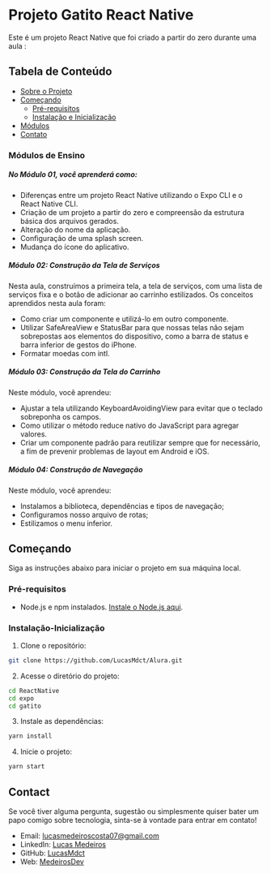 # Projeto Gatito React Native

Este é um projeto React Native que foi criado a partir do zero durante uma aula :

## Tabela de Conteúdo
- [Sobre o Projeto](#sobre-o-projeto)
- [Começando](#começando)
  - [Pré-requisitos](#pré-requisitos)
  - [Instalação e Inicialização](#instalação-inicialização)
- [Módulos](#módulos)
- [Contato](#contato)

### Módulos de Ensino

<h5>No Módulo 01, você aprenderá como:</h5>

- Diferenças entre um projeto React Native utilizando o Expo CLI e o React Native CLI.
- Criação de um projeto a partir do zero e compreensão da estrutura básica dos arquivos gerados.
- Alteração do nome da aplicação.
- Configuração de uma splash screen.
- Mudança do ícone do aplicativo.

<h5>Módulo 02: Construção da Tela de Serviços</h5>
Nesta aula, construímos a primeira tela, a tela de serviços, com uma lista de serviços fixa e o botão de adicionar ao carrinho estilizados. Os conceitos aprendidos nesta aula foram:

- Como criar um componente e utilizá-lo em outro componente.
- Utilizar SafeAreaView e StatusBar para que nossas telas não sejam sobrepostas aos elementos do dispositivo, como a barra de status e barra inferior de gestos do iPhone.
- Formatar moedas com intl.

<h5>Módulo 03: Construção da Tela do Carrinho</h5>
Neste módulo, você aprendeu:

- Ajustar a tela utilizando KeyboardAvoidingView para evitar que o teclado sobreponha os campos.
- Como utilizar o método reduce nativo do JavaScript para agregar valores.
- Criar um componente padrão para reutilizar sempre que for necessário, a fim de prevenir problemas de layout em Android e iOS.

<h5>Módulo 04: Construção de Navegação</h5>
Neste módulo, você aprendeu:

- Instalamos a biblioteca, dependências e tipos de navegação;
- Configuramos nosso arquivo de rotas;
- Estilizamos o menu inferior.

## Começando

Siga as instruções abaixo para iniciar o projeto em sua máquina local.

### Pré-requisitos

- Node.js e npm instalados. [Instale o Node.js aqui](https://nodejs.org/).

### Instalação-Inicialização

1. Clone o repositório:

```bash
git clone https://github.com/LucasMdct/Alura.git
```
2. Acesse o diretório do projeto:

```bash
cd ReactNative
cd expo
cd gatito
```

3. Instale as dependências:

```bash
yarn install
```

4. Inicie o projeto:

```bash
yarn start
```


## Contact

Se você tiver alguma pergunta, sugestão ou simplesmente quiser bater um papo comigo sobre tecnologia, sinta-se à vontade para entrar em contato!

- Email: lucasmedeiroscosta07@gmail.com
- LinkedIn: [Lucas Medeiros](https://www.linkedin.com/in/medeirosdev)
- GitHub: [LucasMdct](https://github.com/lucasmdct)
- Web: [MedeirosDev](https://medeirosdev.cloud)


